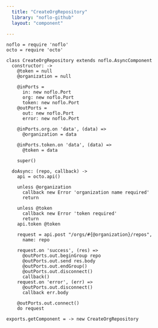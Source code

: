 ```yaml
---
  title: "CreateOrgRepository"
  library: "noflo-github"
  layout: "component"

---
```


    noflo = require 'noflo'
    octo = require 'octo'
    
    class CreateOrgRepository extends noflo.AsyncComponent
      constructor: ->
        @token = null
        @organization = null
    
        @inPorts =
          in: new noflo.Port
          org: new noflo.Port
          token: new noflo.Port
        @outPorts =
          out: new noflo.Port
          error: new noflo.Port
    
        @inPorts.org.on 'data', (data) =>
          @organization = data
    
        @inPorts.token.on 'data', (data) =>
          @token = data
    
        super()
    
      doAsync: (repo, callback) ->
        api = octo.api()
    
        unless @organization
          callback new Error 'organization name required'
          return
    
        unless @token
          callback new Error 'token required'
          return
        api.token @token
    
        request = api.post "/orgs/#{@organization}/repos",
          name: repo
    
        request.on 'success', (res) =>
          @outPorts.out.beginGroup repo
          @outPorts.out.send res.body
          @outPorts.out.endGroup()
          @outPorts.out.disconnect()
          callback()
        request.on 'error', (err) =>
          @outPorts.out.disconnect()
          callback err.body
    
        @outPorts.out.connect()
        do request
    
    exports.getComponent = -> new CreateOrgRepository
    
